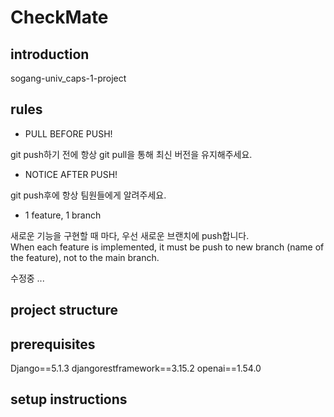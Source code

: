 # CheckMate
## introduction
sogang-univ_caps-1-project

## rules
* PULL BEFORE PUSH!
  
git push하기 전에 항상 git pull을 통해 최신 버전을 유지해주세요.

* NOTICE AFTER PUSH!

git push후에 항상 팀원들에게 알려주세요.

* 1 feature, 1 branch <br>

새로운 기능을 구현할 때 마다, 우선 새로운 브랜치에 push합니다. <br>
When each feature is implemented, it must be push to new branch (name of the feature), not to the main branch. <br>


수정중 ... <br>
## project structure

## prerequisites
Django==5.1.3
djangorestframework==3.15.2
openai==1.54.0

## setup instructions
   
